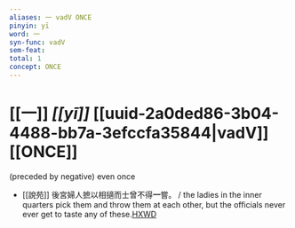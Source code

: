 ```yaml
---
aliases: 一 vadV ONCE
pinyin: yī
word: 一
syn-func: vadV
sem-feat: 
total: 1
concept: ONCE 
---
```

# [[一]] *[[yī]]*  [[uuid-2a0ded86-3b04-4488-bb7a-3efccfa35844|vadV]] [[ONCE]]
(preceded by negative) even once
 - [[說苑]] 後宮婦人摭以相擿而士曾不得**一**嘗。
                     / the ladies in the inner quarters pick them and throw them at each other, but the officials never ever get to taste any of these.[HXWD](https://hxwd.org/textview.html?location=CH1a0907_CHANT_008-17a.24)